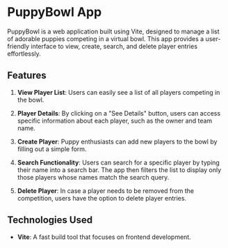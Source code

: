 # PuppyBowl App

PuppyBowl is a web application built using Vite, designed to manage a list of adorable puppies competing in a virtual bowl. This app provides a user-friendly interface to view, create, search, and delete player entries effortlessly.

## Features

1. **View Player List**: Users can easily see a list of all players competing in the bowl.

2. **Player Details**: By clicking on a "See Details" button, users can access specific information about each player, such as the owner and team name.

3. **Create Player**: Puppy enthusiasts can add new players to the bowl by filling out a simple form.

4. **Search Functionality**: Users can search for a specific player by typing their name into a search bar. The app then filters the list to display only those players whose names match the search query.

5. **Delete Player**: In case a player needs to be removed from the competition, users have the option to delete player entries.


## Technologies Used

- **Vite**: A fast build tool that focuses on frontend development.
